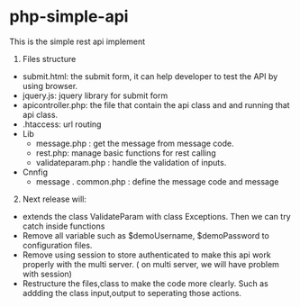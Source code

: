 php-simple-api
===================

This is the simple rest api implement

1. Files structure
- submit.html: the submit form, it can help developer to test the API by using browser.
- jquery.js: jquery library for submit form
- apicontroller.php: the file that contain the api class and and running that api class.
- .htaccess: url routing 
- Lib
    + message.php : get the message from message code.
    + rest.php: manage basic functions for rest calling
    + validateparam.php : handle the validation of inputs.
- Cnnfig
    + message
        . common.php : define the message code and message
        
2. Next release will:
- extends the class ValidateParam with class Exceptions. Then we can try catch inside functions
- Remove all variable such as $demoUsername, $demoPassword to configuration files.
- Remove using session to store authenticated to make this api work properly with the multi server. ( on multi server, we will have problem with session)
- Restructure the files,class to make the code more clearly. Such as addding the class input,output to seperating those actions.  